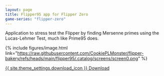 ```yaml
---
layout: page
title: Flipper95 app for Flipper Zero
game-series: "flipper-zero"
---
```


Application to stress test the Flipper by finding Mersenne primes using the Lucas-Lehmer Test,
much like Prime95 does.

{% include figures/image.html link="https://raw.githubusercontent.com/CookiePLMonster/flipper-bakery/refs/heads/main/flipper95/.catalog/screens/screen0.png" %}

<a href="{% link _games/misc/flipper-zero.md %}#flipper95" class="button">{{ site.theme_settings.download_icon }} Download</a>
